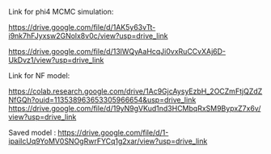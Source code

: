 Link for phi4 MCMC simulation:

  https://drive.google.com/file/d/1AK5y63vTt-i9nk7hFJyxsw2GNolx8v0c/view?usp=drive_link

  https://drive.google.com/file/d/13lWQyAaHcqJi0vxRuCCvXAj6D-UkDvz1/view?usp=drive_link
  
Link for NF model:

  https://colab.research.google.com/drive/1Ac9GjcAysyEzbH_2OCZmFtjQZdZNfGQh?ouid=113538963653305966654&usp=drive_link
  https://drive.google.com/file/d/19yN9gVKud1nd3HCMbqRxSM9BypxZ7x6v/view?usp=drive_link

Saved model :
  https://drive.google.com/file/d/1-ipaiIcUq9YoMV0SNOgRwrFYCq1g2xar/view?usp=drive_link

